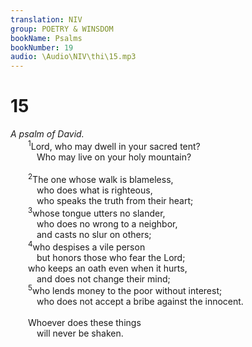 ```yaml
---
translation: NIV
group: POETRY & WINSDOM
bookName: Psalms 
bookNumber: 19
audio: \Audio\NIV\thi\15.mp3
---
```


<div class="title"><h1>15</h1><i>A psalm of David.</i></div>
<span class="verse thi_15_1">  <sup>1</sup>Lord, who may dwell in your sacred tent? <br/>   Who may live on your holy mountain? <br/><br/></span>
<span class="verse thi_15_2">  <sup>2</sup>The one whose walk is blameless, <br/>   who does what is righteous, <br/>   who speaks the truth from their heart; <br/></span>
<span class="verse thi_15_3">  <sup>3</sup>whose tongue utters no slander, <br/>   who does no wrong to a neighbor, <br/>   and casts no slur on others; <br/></span>
<span class="verse thi_15_4">  <sup>4</sup>who despises a vile person <br/>   but honors those who fear the Lord; <br/>  who keeps an oath even when it hurts, <br/>   and does not change their mind; <br/></span>
<span class="verse thi_15_5">  <sup>5</sup>who lends money to the poor without interest; <br/>   who does not accept a bribe against the innocent. <br/><br/>  Whoever does these things <br/>   will never be shaken. <br/></span>
